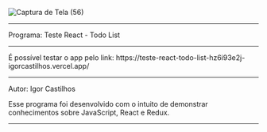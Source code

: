 ![Captura de Tela (56)](https://user-images.githubusercontent.com/101683017/179375440-de958b14-5982-4bf5-8866-ba6a7ca964c1.png)

************************************************************************************************************
Programa: Teste React - Todo List
<hr>
É possível testar o app pelo link: https://teste-react-todo-list-hz6i93e2j-igorcastilhos.vercel.app/
<hr>
Autor: Igor Castilhos

Esse programa foi desenvolvido com o intuito de demonstrar conhecimentos sobre JavaScript, React e Redux.
************************************************************************************************************
